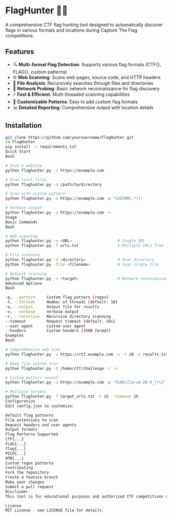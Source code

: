 # FlagHunter 🏴‍☠️

A comprehensive CTF flag hunting tool designed to automatically discover flags in various formats and locations during Capture The Flag competitions.

## Features

- 🔍 **Multi-format Flag Detection**: Supports various flag formats (CTF{}, FLAG{}, custom patterns)
- 🌐 **Web Scanning**: Scans web pages, source code, and HTTP headers
- 📁 **File Analysis**: Recursively searches through files and directories
- 🔗 **Network Probing**: Basic network reconnaissance for flag discovery
- ⚡ **Fast & Efficient**: Multi-threaded scanning capabilities
- 🎯 **Customizable Patterns**: Easy to add custom flag formats
- 📊 **Detailed Reporting**: Comprehensive output with location details

## Installation

```bash
git clone https://github.com/yourusername/FlagHunter.git
cd FlagHunter
pip install -r requirements.txt
Quick Start
Bash

# Scan a website
python flaghunter.py -u https://example.com

# Scan local files
python flaghunter.py -d /path/to/directory

# Scan with custom pattern
python flaghunter.py -u https://example.com -p "CUSTOM{.*?}"

# Verbose output
python flaghunter.py -u https://example.com -v
Usage
Basic Commands
Bash

# Web scanning
python flaghunter.py -u <URL>                    # Single URL
python flaghunter.py -f urls.txt                 # Multiple URLs from file

# File scanning  
python flaghunter.py -d <directory>              # Scan directory
python flaghunter.py -file <filename>            # Scan single file

# Network scanning
python flaghunter.py -n <target>                 # Network reconnaissance
Advanced Options
Bash

-p, --pattern     Custom flag pattern (regex)
-t, --threads     Number of threads (default: 10)
-o, --output      Output file for results
-v, --verbose     Verbose output
-r, --recursive   Recursive directory scanning
--timeout         Request timeout (default: 10s)
--user-agent      Custom user agent
--headers         Custom headers (JSON format)
Examples
Bash

# Comprehensive web scan
python flaghunter.py -u https://ctf.example.com -v -t 20 -o results.txt

# Deep file system scan
python flaghunter.py -d /home/ctf/challenge -r -v

# Custom pattern search
python flaghunter.py -u https://example.com -p "FLAG\{[a-zA-Z0-9_]+\}"

# Multiple targets
python flaghunter.py -f target_urls.txt -t 15 --timeout 15
Configuration
Edit config.json to customize:

Default flag patterns
File extensions to scan
Request headers and user agents
Output formats
Flag Patterns Supported
CTF{...}
FLAG{...}
flag{...}
PICO{...}
HTB{...}
Custom regex patterns
Contributing
Fork the repository
Create a feature branch
Make your changes
Submit a pull request
Disclaimer
This tool is for educational purposes and authorized CTF competitions only. Always ensure you have permission before scanning any systems.

License
MIT License - see LICENSE file for details.

